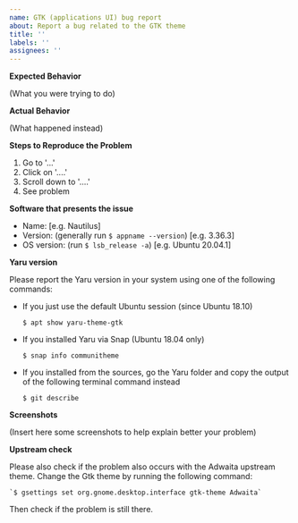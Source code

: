 ```yaml
---
name: GTK (applications UI) bug report
about: Report a bug related to the GTK theme
title: ''
labels: ''
assignees: ''
---
```


<!--
Thank you for contributing to Yaru, the Ubuntu's default theme made by the Community.
If you found a bug please consider to fill below information, this will help us to understand the problem and we don't bother you with other questions :)

(NOTE: you can remove all the text inside comment quotes)
-->

<!--===================
     World 2 - Stage 1
    ===================-->

<!-- Thank you for taking the time of write this bug report, these are the minimum info we need: -->

**Expected Behavior**

(What you were trying to do)

**Actual Behavior**

(What happened instead)

**Steps to Reproduce the Problem**

1. Go to '...'
2. Click on '....'
3. Scroll down to '....'
4. See problem

**Software that presents the issue**

- Name: [e.g. Nautilus]
- Version: (generally run `$ appname --version`) [e.g. 3.36.3]
- OS version: (run `$ lsb_release -a`) [e.g. Ubuntu 20.04.1]

**Yaru version**

Please report the Yaru version in your system using one of the following commands:

* If you just use the default Ubuntu session (since Ubuntu 18.10)

    `$ apt show yaru-theme-gtk`

* If you installed Yaru via Snap (Ubuntu 18.04 only)

    `$ snap info communitheme`

* If you installed from the sources, go the Yaru folder and copy the output of the following terminal command instead

    `$ git describe`

<!--===================
     World 2 - Stage 2
    ===================-->

<!-- Do you really want to help us? Please also do these additional things: -->

**Screenshots**

(Insert here some screenshots to help explain better your problem)

**Upstream check**

Please also check if the problem also occurs with the Adwaita upstream theme. Change the Gtk theme by running the following command:

    `$ gsettings set org.gnome.desktop.interface gtk-theme Adwaita`

Then check if the problem is still there.

<!--==================================
     World 2 - 🔥 🏰 Boss stage 🏰 🔥
    ==================================-->

<!--
Do you know how to fix that problem? Maybe could you create a PR!
To begin this quest, please firstly have a look to the Contributing doc file: https://github.com/ubuntu/yaru/blob/master/CONTRIBUTING.md
-->

<!-- Thanks a lot! -->
